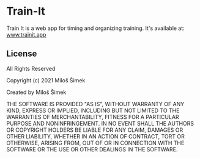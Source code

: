 # Train-It

Train It is a web app for timing and organizing training.
It's available at: www.trainit.app

## License

All Rights Reserved

Copyright (c) 2021 Miloš Šimek

Created by Miloš Šimek

THE SOFTWARE IS PROVIDED "AS IS", WITHOUT WARRANTY OF ANY KIND, EXPRESS OR
IMPLIED, INCLUDING BUT NOT LIMITED TO THE WARRANTIES OF MERCHANTABILITY,
FITNESS FOR A PARTICULAR PURPOSE AND NONINFRINGEMENT. IN NO EVENT SHALL THE
AUTHORS OR COPYRIGHT HOLDERS BE LIABLE FOR ANY CLAIM, DAMAGES OR OTHER
LIABILITY, WHETHER IN AN ACTION OF CONTRACT, TORT OR OTHERWISE, ARISING FROM,
OUT OF OR IN CONNECTION WITH THE SOFTWARE OR THE USE OR OTHER DEALINGS IN
THE SOFTWARE.